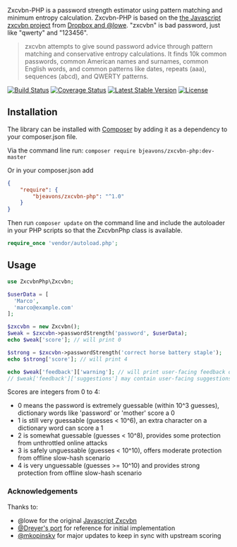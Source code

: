 Zxcvbn-PHP is a password strength estimator using pattern matching and minimum entropy calculation. Zxcvbn-PHP is based on the [the Javascript zxcvbn project](https://github.com/dropbox/zxcvbn) from [Dropbox and @lowe](https://blogs.dropbox.com/tech/2012/04/zxcvbn-realistic-password-strength-estimation/). "zxcvbn" is bad password, just like "qwerty" and "123456".

>zxcvbn attempts to give sound password advice through pattern matching and conservative entropy calculations. It finds 10k common passwords, common American names and surnames, common English words, and common patterns like dates, repeats (aaa), sequences (abcd), and QWERTY patterns.

[![Build Status](https://travis-ci.org/bjeavons/zxcvbn-php.png?branch=master)](https://travis-ci.org/bjeavons/zxcvbn-php)
[![Coverage Status](https://coveralls.io/repos/github/bjeavons/zxcvbn-php/badge.svg?branch=master)](https://coveralls.io/github/bjeavons/zxcvbn-php?branch=master)
[![Latest Stable Version](https://poser.pugx.org/bjeavons/zxcvbn-php/v/stable)](https://packagist.org/packages/bjeavons/zxcvbn-php)
[![License](https://poser.pugx.org/bjeavons/zxcvbn-php/license)](https://packagist.org/packages/bjeavons/zxcvbn-php)

## Installation

The library can be installed with [Composer](http://getcomposer.org) by adding it as a dependency to your composer.json file.

Via the command line run:
`composer require bjeavons/zxcvbn-php:dev-master`

Or in your composer.json add
```json
{
    "require": {
        "bjeavons/zxcvbn-php": "^1.0"
    }
}
```

Then run `composer update` on the command line and include the
autoloader in your PHP scripts so that the ZxcvbnPhp class is available.

```php
require_once 'vendor/autoload.php';
```

## Usage

```php
use ZxcvbnPhp\Zxcvbn;

$userData = [
  'Marco',
  'marco@example.com'
];

$zxcvbn = new Zxcvbn();
$weak = $zxcvbn->passwordStrength('password', $userData);
echo $weak['score']; // will print 0

$strong = $zxcvbn->passwordStrength('correct horse battery staple');
echo $strong['score']; // will print 4

echo $weak['feedback']['warning']; // will print user-facing feedback on the password, set only when score <= 2
// $weak['feedback']['suggestions'] may contain user-facing suggestions to improve the score
```

Scores are integers from 0 to 4:
* 0 means the password is extremely guessable (within 10^3 guesses), dictionary words like 'password' or 'mother' score a 0
* 1 is still very guessable (guesses < 10^6), an extra character on a dictionary word can score a 1
* 2 is somewhat guessable (guesses < 10^8), provides some protection from unthrottled online attacks
* 3 is safely unguessable (guesses < 10^10), offers moderate protection from offline slow-hash scenario
* 4 is very unguessable (guesses >= 10^10) and provides strong protection from offline slow-hash scenario

### Acknowledgements
Thanks to:
* @lowe for the original [Javascript Zxcvbn](https://github.com/lowe/zxcvbn)
* [@Dreyer's port](https://github.com/Dreyer/php-zxcvbn) for reference for initial implementation
* [@mkopinsky](https://github.com/mkopinsky) for major updates to keep in sync with upstream scoring


